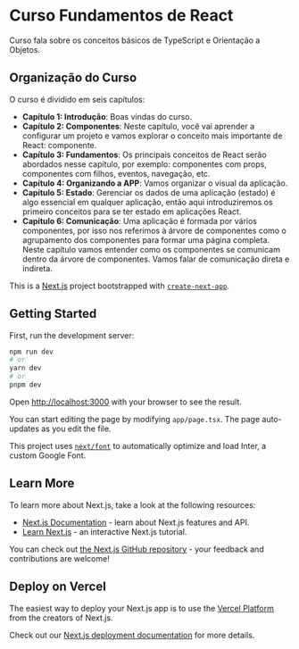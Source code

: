 # Curso Fundamentos de React

Curso fala sobre os conceitos básicos de TypeScript e Orientação a Objetos.

## Organização do Curso

O curso é dividido em seis capítulos:

- **Capítulo 1: Introdução**: Boas vindas do curso.
- **Capítulo 2: Componentes**: Neste capítulo, você vai aprender a configurar um projeto e vamos explorar o conceito mais importante de React: componente.
- **Capítulo 3: Fundamentos**: Os principais conceitos de React serão abordados nesse capítulo, por exemplo: componentes com props, componentes com filhos, eventos, navegação, etc.
- **Capítulo 4: Organizando a APP**: Vamos organizar o visual da aplicação.
- **Capítulo 5: Estado**: Gerenciar os dados de uma aplicação (estado) é algo essencial em qualquer aplicação, então aqui introduziremos os primeiro conceitos para se ter estado em aplicações React.
- **Capítulo 6: Comunicação**: Uma aplicação é formada por vários componentes, por isso nos referimos à árvore de componentes como o agrupamento dos componentes para formar uma página completa. Neste capítulo vamos entender como os componentes se comunicam dentro da árvore de componentes. Vamos falar de comunicação direta e indireta.

This is a [Next.js](https://nextjs.org/) project bootstrapped with [`create-next-app`](https://github.com/vercel/next.js/tree/canary/packages/create-next-app).

## Getting Started

First, run the development server:

```bash
npm run dev
# or
yarn dev
# or
pnpm dev
```

Open [http://localhost:3000](http://localhost:3000) with your browser to see the result.

You can start editing the page by modifying `app/page.tsx`. The page auto-updates as you edit the file.

This project uses [`next/font`](https://nextjs.org/docs/basic-features/font-optimization) to automatically optimize and load Inter, a custom Google Font.

## Learn More

To learn more about Next.js, take a look at the following resources:

- [Next.js Documentation](https://nextjs.org/docs) - learn about Next.js features and API.
- [Learn Next.js](https://nextjs.org/learn) - an interactive Next.js tutorial.

You can check out [the Next.js GitHub repository](https://github.com/vercel/next.js/) - your feedback and contributions are welcome!

## Deploy on Vercel

The easiest way to deploy your Next.js app is to use the [Vercel Platform](https://vercel.com/new?utm_medium=default-template&filter=next.js&utm_source=create-next-app&utm_campaign=create-next-app-readme) from the creators of Next.js.

Check out our [Next.js deployment documentation](https://nextjs.org/docs/deployment) for more details.

